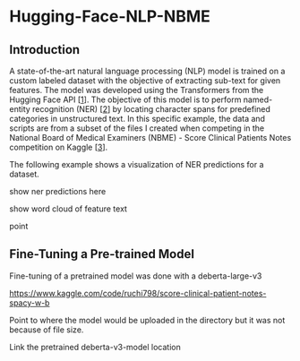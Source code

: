 # Hugging-Face-NLP-NBME
## Introduction
A state-of-the-art natural language processing (NLP) model is trained on a custom labeled dataset with the objective of extracting sub-text for given features. The model was developed using the Transformers from the Hugging Face API [[1](https://huggingface.co/docs/transformers/index)]. The objective of this model is to perform named-entity recognition (NER) [[2](https://en.wikipedia.org/wiki/Named-entity_recognition)] by locating character spans for predefined categories in unstructured text.  In this specific example, the data and scripts are from a subset of the files I created when competing in the National Board of Medical Examiners (NBME) - Score Clinical Patients Notes competition on Kaggle [[3](https://www.kaggle.com/competitions/nbme-score-clinical-patient-notes)].

The following example shows a visualization of NER predictions for a dataset. 

show ner predictions here

show word cloud of feature text

point

## Fine-Tuning a Pre-trained Model

Fine-tuning of a pretrained model was done with a deberta-large-v3

https://www.kaggle.com/code/ruchi798/score-clinical-patient-notes-spacy-w-b

Point to where the model would be uploaded in the directory but it was not because of file size.

Link the pretrained deberta-v3-model location 






